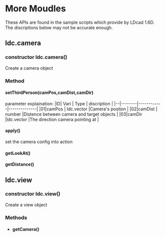 
# More Moudles
These APIs are found in the sample scripts which provide by LDcad 1.6D. The discriptions below may not be accurate enough.
## ldc.camera
### constructor ldc.camera()
Create a camera object
### Method
#### setThirdPerson(camPos,camDist,camDir)
parameter explaination:
|ID|  Vari  |    Type    | discription  | 
|--|--------|------------|--------------|
|01|camPos  | ldc.vector |Camera's positon |
|02|camDist | number     |Distence between camera and target objects |
|03|camDir  |ldc.vector  |The direction camera pointing at |
####  apply()
set the camera config into action
#### getLookAt()
#### getDistance()

## ldc.view
### constructor  ldc.view()
Create a view object
### Methods
* #### getCamera()


